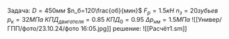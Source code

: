 Задача:
$D=450мм$
$n_б=120\frac{об}{мин}$
$F_p=1.5кН$
$n_з=20зубьев$
$p_к=32МПа$
$КПД_{двигателя}=0.85$
$КПД_0=0.95$
$\Delta{p}_{нм}=1.5МПа$
![[Универ/ГПП/фото/23.10.24/фото 16:05.jpg]]
решение: ![[Расчёт1.sm]]